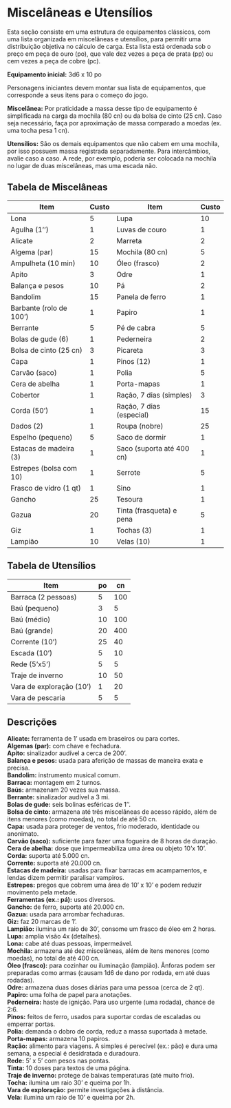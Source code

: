 # Miscelâneas e Utensílios

Esta seção consiste em uma estrutura de equipamentos clássicos, com uma lista organizada em miscelâneas e utensílios, para permitir uma distribuição objetiva no cálculo de carga. Esta lista está ordenada sob o preço em peça de ouro (po), que vale dez vezes a peça de prata (pp) ou cem vezes a peça de cobre (pc).

**Equipamento inicial:** 3d6 x 10 po

Personagens iniciantes devem montar sua lista de equipamentos, que corresponde a seus itens para o começo do jogo.

**Miscelânea:** Por praticidade a massa desse tipo de equipamento é simplificada na carga da mochila (80 cn) ou da bolsa de cinto (25 cn). Caso seja necessário, faça por aproximação de massa comparado a moedas (ex. uma tocha pesa 1 cn).

**Utensílios:** São os demais equipamentos que não cabem em uma mochila, por isso possuem massa registrada separadamente. Para intercâmbios, avalie caso a caso. A rede, por exemplo, poderia ser colocada na mochila no lugar de duas miscelâneas, mas uma escada não.

## Tabela de Miscelâneas

| Item                    | Custo | Item                      | Custo |
| ----------------------- | ----- | ------------------------- | ----- |
| Lona                    | 5     | Lupa                      | 10    |
| Agulha (1’’)            | 1     | Luvas de couro            | 1     |
| Alicate                 | 2     | Marreta                   | 2     |
| Algema (par)            | 15    | Mochila (80 cn)           | 5     |
| Ampulheta (10 min)      | 10    | Óleo (frasco)             | 2     |
| Apito                   | 3     | Odre                      | 1     |
| Balança e pesos         | 10    | Pá                        | 2     |
| Bandolim                | 15    | Panela de ferro           | 1     |
| Barbante (rolo de 100’) | 1     | Papiro                    | 1     |
| Berrante                | 5     | Pé de cabra               | 5     |
| Bolas de gude (6)       | 1     | Pederneira                | 2     |
| Bolsa de cinto (25 cn)  | 3     | Picareta                  | 3     |
| Capa                    | 1     | Pinos (12)                | 1     |
| Carvão (saco)           | 1     | Polia                     | 5     |
| Cera de abelha          | 1     | Porta-mapas               | 1     |
| Cobertor                | 1     | Ração, 7 dias (simples)   | 3     |
| Corda (50’)             | 1     | Ração, 7 dias (especial)  | 15    |
| Dados (2)               | 1     | Roupa (nobre)             | 25    |
| Espelho (pequeno)       | 5     | Saco de dormir            | 1     |
| Estacas de madeira (3)  | 1     | Saco (suporta até 400 cn) | 1     |
| Estrepes (bolsa com 10) | 1     | Serrote                   | 5     |
| Frasco de vidro (1 qt)  | 1     | Sino                      | 1     |
| Gancho                  | 25    | Tesoura                   | 1     |
| Gazua                   | 20    | Tinta (frasqueta) e pena  | 5     |
| Giz                     | 1     | Tochas (3)                | 1     |
| Lampião                 | 10    | Velas (10)                | 1     |


## Tabela de Utensílios

| Item                     | po  | cn  |
| ------------------------ | --- | --- |
| Barraca (2 pessoas)      | 5   | 100 |
| Baú (pequeno)            | 3   | 5   |
| Baú (médio)              | 10  | 100 |
| Baú (grande)             | 20  | 400 |
| Corrente (10’)           | 25  | 40  |
| Escada (10’)             | 5   | 10  |
| Rede (5’x5’)             | 5   | 5   |
| Traje de inverno         | 10  | 50  |
| Vara de exploração (10’) | 1   | 20  |
| Vara de pescaria         | 5   | 5   |

## Descrições 

**Alicate:** ferramenta de 1’ usada em braseiros ou para cortes.  
**Algemas (par):** com chave e fechadura.  
**Apito:** sinalizador audível a cerca de 200’.  
**Balança e pesos:** usada para aferição de massas de maneira exata e precisa.  
**Bandolim:** instrumento musical comum.  
**Barraca:** montagem em 2 turnos.  
**Baús:** armazenam 20 vezes sua massa.  
**Berrante:** sinalizador audível a 3 mi.  
**Bolas de gude:** seis bolinas esféricas de 1’’.  
**Bolsa de cinto:** armazena até três miscelâneas de acesso rápido, além de itens menores (como moedas), no total de até 50 cn.  
**Capa:** usada para proteger de ventos, frio moderado, identidade ou anonimato.  
**Carvão (saco):** suficiente para fazer uma fogueira de 8 horas de duração.  
**Cera de abelha:** dose que impermeabiliza uma área ou objeto 10’x 10’.  
**Corda:** suporta até 5.000 cn.  
**Corrente:** suporta até 20.000 cn.  
**Estacas de madeira:** usadas para fixar barracas em acampamentos, e lendas dizem permitir paralisar vampiros.  
**Estrepes:** pregos que cobrem uma área de 10’ x 10’ e podem reduzir movimento pela metade.  
**Ferramentas (ex.: pá):** usos diversos.  
**Gancho:** de ferro, suporta até 20.000 cn.  
**Gazua:** usada para arrombar fechaduras.  
**Giz:** faz 20 marcas de 1’.  
**Lampião:** ilumina um raio de 30’, consome um frasco de óleo em 2 horas.  
**Lupa:** amplia visão 4x (detalhes).  
**Lona:** cabe até duas pessoas, impermeável.  
**Mochila:** armazena até dez miscelâneas, além de itens menores (como moedas), no total de até 400 cn.  
**Óleo (frasco):** para cozinhar ou iluminação (lampião). Ânforas podem ser preparadas como armas (causam 1d6 de dano por rodada, em até duas rodadas).  
**Odre:** armazena duas doses diárias para uma pessoa (cerca de 2 qt).  
**Papiro:** uma folha de papel para anotações.  
**Pederneira:** haste de ignição. Para uso urgente (uma rodada), chance de 2:6.  
**Pinos:** feitos de ferro, usados para suportar cordas de escaladas ou emperrar portas.  
**Polia:** demanda o dobro de corda, reduz a massa suportada à metade.  
**Porta-mapas:** armazena 10 papiros.  
**Ração:** alimento para viagens. A simples é perecível (ex.: pão) e dura uma semana, a especial é desidratada e duradoura.  
**Rede:** 5’ x 5’ com pesos nas pontas.  
**Tinta:** 10 doses para textos de uma página.  
**Traje de inverno:** protege de baixas temperaturas (até muito frio).  
**Tocha:** ilumina um raio 30’ e queima por 1h.  
**Vara de exploração:** permite investigações à distância.  
**Vela:** ilumina um raio de 10’ e queima por 2h.